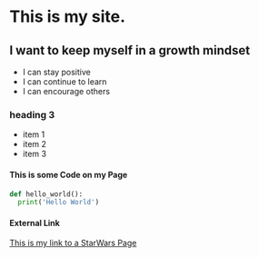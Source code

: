 # This is my site.

## I want to keep myself in a growth mindset
- I can stay positive
- I can continue to learn
- I can encourage others


### heading 3
* item 1
* item 2
* item 3


#### This is some Code on my Page
```python
def hello_world():
  print('Hello World')
```

#### External Link
[This is my link to a StarWars Page](https://www/starwars.com)
